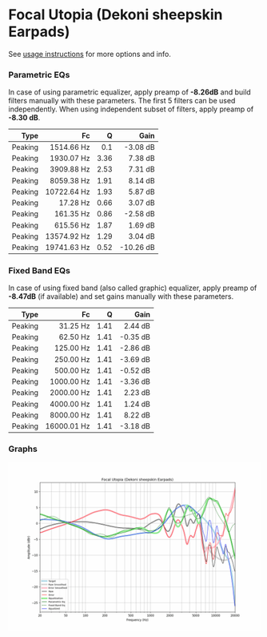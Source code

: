 # Focal Utopia (Dekoni sheepskin Earpads)
See [usage instructions](https://github.com/jaakkopasanen/AutoEq#usage) for more options and info.

### Parametric EQs
In case of using parametric equalizer, apply preamp of **-8.26dB** and build filters manually
with these parameters. The first 5 filters can be used independently.
When using independent subset of filters, apply preamp of **-8.30 dB**.

| Type    | Fc          |    Q | Gain      |
|--------:|------------:|-----:|----------:|
| Peaking | 1514.66 Hz  | 0.1  | -3.08 dB  |
| Peaking | 1930.07 Hz  | 3.36 | 7.38 dB   |
| Peaking | 3909.88 Hz  | 2.53 | 7.31 dB   |
| Peaking | 8059.38 Hz  | 1.91 | 8.14 dB   |
| Peaking | 10722.64 Hz | 1.93 | 5.87 dB   |
| Peaking | 17.28 Hz    | 0.66 | 3.07 dB   |
| Peaking | 161.35 Hz   | 0.86 | -2.58 dB  |
| Peaking | 615.56 Hz   | 1.87 | 1.69 dB   |
| Peaking | 13574.92 Hz | 1.29 | 3.04 dB   |
| Peaking | 19741.63 Hz | 0.52 | -10.26 dB |

### Fixed Band EQs
In case of using fixed band (also called graphic) equalizer, apply preamp of **-8.47dB**
(if available) and set gains manually with these parameters.

| Type    | Fc          |    Q | Gain     |
|--------:|------------:|-----:|---------:|
| Peaking | 31.25 Hz    | 1.41 | 2.44 dB  |
| Peaking | 62.50 Hz    | 1.41 | -0.35 dB |
| Peaking | 125.00 Hz   | 1.41 | -2.86 dB |
| Peaking | 250.00 Hz   | 1.41 | -3.69 dB |
| Peaking | 500.00 Hz   | 1.41 | -0.52 dB |
| Peaking | 1000.00 Hz  | 1.41 | -3.36 dB |
| Peaking | 2000.00 Hz  | 1.41 | 2.23 dB  |
| Peaking | 4000.00 Hz  | 1.41 | 1.24 dB  |
| Peaking | 8000.00 Hz  | 1.41 | 8.22 dB  |
| Peaking | 16000.01 Hz | 1.41 | -3.18 dB |

### Graphs
![](./Focal%20Utopia%20(Dekoni%20sheepskin%20Earpads).png)